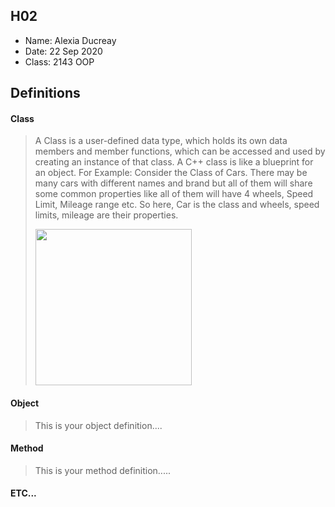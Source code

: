 
## H02

- Name: Alexia Ducreay
- Date: 22 Sep 2020
- Class: 2143 OOP

## Definitions

#### Class

>A Class is a user-defined data type, which holds its own data members and member functions,
>which can be accessed and used by creating an instance of that class. 
> A C++ class is like a blueprint for an object.
>For Example: Consider the Class of Cars. There may be many cars with different 
>names and brand but all of them will share some common properties like all of 
>them will have 4 wheels, Speed Limit, Mileage range etc. So here, Car is the 
>class and wheels, speed limits, mileage are their properties. 
>
><img src="https://ds055uzetaobb.cloudfront.net/image_optimizer/722c82aff075a14313be7fa7463f7fedad151a0a.png" width=250>


#### Object
> This is your object definition....

#### Method
> This is your method definition.....

#### ETC...
